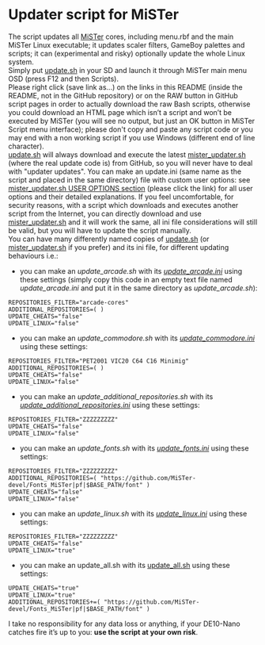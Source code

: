 # Updater script for MiSTer
The script updates all [MiSTer](https://github.com/MiSTer-devel/Main_MiSTer/wiki) cores, including menu.rbf and the main MiSTer Linux executable; it updates scaler filters, GameBoy palettes and scripts; it can (experimental and risky) optionally update the whole Linux system.<br>
Simply put [update.sh](https://github.com/theypsilon/Updater_script_MiSTer_DB9/blob/master/update.sh?raw=true) in your SD and launch it through MiSTer main menu OSD (press F12 and then Scripts).<br>
Please right click (save link as...) on the links in this README (inside the README, not in the GitHub repository) or on the RAW button in GitHub script pages in order to actually download the raw Bash scripts, otherwise you could download an HTML page which isn’t a script and won’t be executed by MiSTer (you will see no output, but just an OK button in MiSTer Script menu interface); please don't copy and paste any script code or you may end with a non working script if you use Windows (different end of line character).<br>
[update.sh](https://github.com/theypsilon/Updater_script_MiSTer_DB9/blob/master/update.sh?raw=true) will always download and execute the latest [mister_updater.sh](https://github.com/theypsilon/Updater_script_MiSTer_DB9/blob/master/mister_updater.sh?raw=true) (where the real update code is) from GitHub, so you will never have to deal with "updater updates". You can make an update.ini (same name as the script and placed in the same directory) file with custom user options: see [mister_updater.sh USER OPTIONS section](https://github.com/theypsilon/Updater_script_MiSTer_DB9/blob/5c7968cca525adc53b8690c8f762ab49cd2e852e/mister_updater.sh#L89-L205) (please click the link) for all user options and their detailed explanations. If you feel uncomfortable, for security reasons, with a script which downloads and executes another script from the Internet, you can directly download and use [mister_updater.sh](https://github.com/theypsilon/Updater_script_MiSTer_DB9/blob/master/mister_updater.sh?raw=true) and it will work the same, all ini file considerations will still be valid, but you will have to update the script manually.<br>
You can have many differently named copies of [update.sh](https://github.com/theypsilon/Updater_script_MiSTer_DB9/blob/master/update.sh?raw=true) (or [mister_updater.sh](https://github.com/theypsilon/Updater_script_MiSTer_DB9/blob/master/mister_updater.sh?raw=true) if you prefer) and its ini file, for different updating behaviours i.e.:<br>
- you can make an *update_arcade.sh* with its *[update_arcade.ini](https://github.com/theypsilon/Updater_script_MiSTer_DB9/blob/master/examples/update_arcade.ini?raw=true)* using these settings (simply copy this code in an empty text file named *update_arcade.ini* and put it in the same directory as *update_arcade.sh*):
```
REPOSITORIES_FILTER="arcade-cores"
ADDITIONAL_REPOSITORIES=( )
UPDATE_CHEATS="false"
UPDATE_LINUX="false"
```
- you can make an *update_commodore.sh* with its *[update_commodore.ini](https://github.com/theypsilon/Updater_script_MiSTer_DB9/blob/master/examples/update_commodore.ini?raw=true)* using these settings:
```
REPOSITORIES_FILTER="PET2001 VIC20 C64 C16 Minimig"
ADDITIONAL_REPOSITORIES=( )
UPDATE_CHEATS="false"
UPDATE_LINUX="false"
```
- you can make an *update_additional_repositories.sh* with its *[update_additional_repositories.ini](https://github.com/theypsilon/Updater_script_MiSTer_DB9/blob/master/examples/update_additional_repositories.ini?raw=true)* using these settings:
```
REPOSITORIES_FILTER="ZZZZZZZZZ"
UPDATE_CHEATS="false"
UPDATE_LINUX="false"
```
- you can make an *update_fonts.sh* with its *[update_fonts.ini](https://github.com/theypsilon/Updater_script_MiSTer_DB9/blob/master/examples/update_fonts.ini?raw=true)* using these settings:
```
REPOSITORIES_FILTER="ZZZZZZZZZ"
ADDITIONAL_REPOSITORIES=( "https://github.com/MiSTer-devel/Fonts_MiSTer|pf|$BASE_PATH/font" )
UPDATE_CHEATS="false"
UPDATE_LINUX="false"
```
- you can make an *update_linux.sh* with its *[update_linux.ini](https://github.com/theypsilon/Updater_script_MiSTer_DB9/blob/master/examples/update_linux.ini?raw=true)* using these settings:
```
REPOSITORIES_FILTER="ZZZZZZZZZ"
UPDATE_CHEATS="false"
UPDATE_LINUX="true"
```
- you can make an update_all.sh with its [update_all.sh](https://github.com/theypsilon/Updater_script_MiSTer_DB9/blob/master/examples/update_all.ini?raw=true) using these settings:
```
UPDATE_CHEATS="true"
UPDATE_LINUX="true"
ADDITIONAL_REPOSITORIES+=( "https://github.com/MiSTer-devel/Fonts_MiSTer|pf|$BASE_PATH/font" )

```
I take no responsibility for any data loss or anything, if your DE10-Nano catches fire it’s up to you: **use the script at your own risk**.
